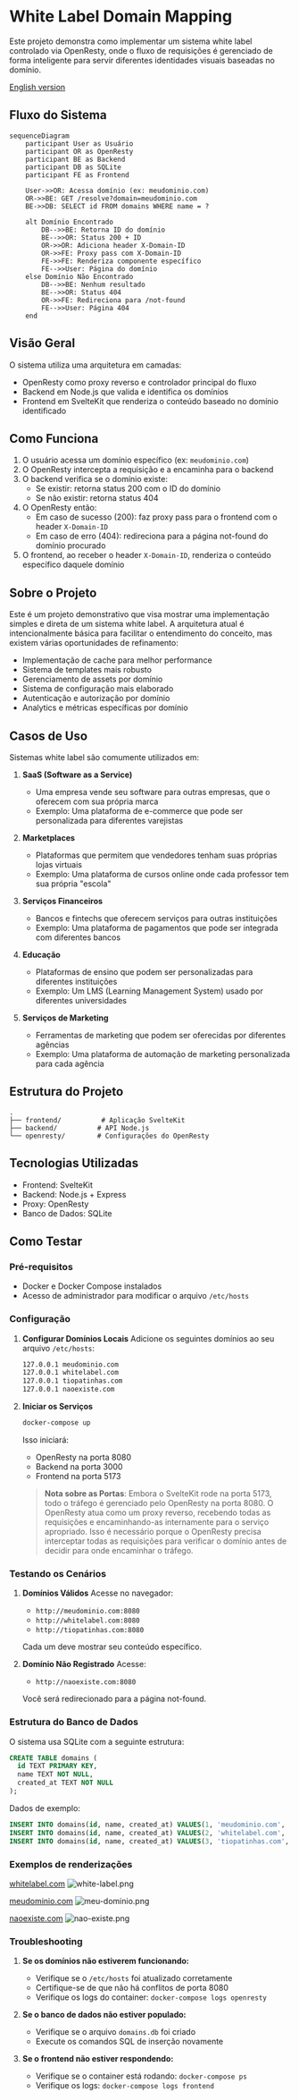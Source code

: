 # White Label Domain Mapping

Este projeto demonstra como implementar um sistema white label controlado via OpenResty, onde o fluxo de requisições é gerenciado de forma inteligente para servir diferentes identidades visuais baseadas no domínio.

[English version](./README-US.md)

## Fluxo do Sistema

```mermaid
sequenceDiagram
    participant User as Usuário
    participant OR as OpenResty
    participant BE as Backend
    participant DB as SQLite
    participant FE as Frontend

    User->>OR: Acessa domínio (ex: meudominio.com)
    OR->>BE: GET /resolve?domain=meudominio.com
    BE->>DB: SELECT id FROM domains WHERE name = ?
    
    alt Domínio Encontrado
        DB-->>BE: Retorna ID do domínio
        BE-->>OR: Status 200 + ID
        OR->>OR: Adiciona header X-Domain-ID
        OR->>FE: Proxy pass com X-Domain-ID
        FE->>FE: Renderiza componente específico
        FE-->>User: Página do domínio
    else Domínio Não Encontrado
        DB-->>BE: Nenhum resultado
        BE-->>OR: Status 404
        OR->>FE: Redireciona para /not-found
        FE-->>User: Página 404
    end
```

## Visão Geral

O sistema utiliza uma arquitetura em camadas:
- OpenResty como proxy reverso e controlador principal do fluxo
- Backend em Node.js que valida e identifica os domínios
- Frontend em SvelteKit que renderiza o conteúdo baseado no domínio identificado

## Como Funciona

1. O usuário acessa um domínio específico (ex: `meudominio.com`)
2. O OpenResty intercepta a requisição e a encaminha para o backend
3. O backend verifica se o domínio existe:
   - Se existir: retorna status 200 com o ID do domínio
   - Se não existir: retorna status 404
4. O OpenResty então:
   - Em caso de sucesso (200): faz proxy pass para o frontend com o header `X-Domain-ID`
   - Em caso de erro (404): redireciona para a página not-found do domínio procurado
5. O frontend, ao receber o header `X-Domain-ID`, renderiza o conteúdo específico daquele domínio

## Sobre o Projeto

Este é um projeto demonstrativo que visa mostrar uma implementação simples e direta de um sistema white label. A arquitetura atual é intencionalmente básica para facilitar o entendimento do conceito, mas existem várias oportunidades de refinamento:

- Implementação de cache para melhor performance
- Sistema de templates mais robusto
- Gerenciamento de assets por domínio
- Sistema de configuração mais elaborado
- Autenticação e autorização por domínio
- Analytics e métricas específicas por domínio

## Casos de Uso

Sistemas white label são comumente utilizados em:

1. **SaaS (Software as a Service)**
   - Uma empresa vende seu software para outras empresas, que o oferecem com sua própria marca
   - Exemplo: Uma plataforma de e-commerce que pode ser personalizada para diferentes varejistas

2. **Marketplaces**
   - Plataformas que permitem que vendedores tenham suas próprias lojas virtuais
   - Exemplo: Uma plataforma de cursos online onde cada professor tem sua própria "escola"

3. **Serviços Financeiros**
   - Bancos e fintechs que oferecem serviços para outras instituições
   - Exemplo: Uma plataforma de pagamentos que pode ser integrada com diferentes bancos

4. **Educação**
   - Plataformas de ensino que podem ser personalizadas para diferentes instituições
   - Exemplo: Um LMS (Learning Management System) usado por diferentes universidades

5. **Serviços de Marketing**
   - Ferramentas de marketing que podem ser oferecidas por diferentes agências
   - Exemplo: Uma plataforma de automação de marketing personalizada para cada agência

## Estrutura do Projeto

```
.
├── frontend/          # Aplicação SvelteKit
├── backend/          # API Node.js
└── openresty/        # Configurações do OpenResty
```

## Tecnologias Utilizadas

- Frontend: SvelteKit
- Backend: Node.js + Express
- Proxy: OpenResty
- Banco de Dados: SQLite

## Como Testar

### Pré-requisitos
- Docker e Docker Compose instalados
- Acesso de administrador para modificar o arquivo `/etc/hosts`

### Configuração

1. **Configurar Domínios Locais**
   Adicione os seguintes domínios ao seu arquivo `/etc/hosts`:
   ```bash
   127.0.0.1 meudominio.com
   127.0.0.1 whitelabel.com
   127.0.0.1 tiopatinhas.com
   127.0.0.1 naoexiste.com
   ```

2. **Iniciar os Serviços**
   ```bash
   docker-compose up
   ```
   Isso iniciará:
   - OpenResty na porta 8080
   - Backend na porta 3000
   - Frontend na porta 5173

   > **Nota sobre as Portas**: Embora o SvelteKit rode na porta 5173, todo o tráfego é gerenciado pelo OpenResty na porta 8080. O OpenResty atua como um proxy reverso, recebendo todas as requisições e encaminhando-as internamente para o serviço apropriado. Isso é necessário porque o OpenResty precisa interceptar todas as requisições para verificar o domínio antes de decidir para onde encaminhar o tráfego.

### Testando os Cenários

1. **Domínios Válidos**
   Acesse no navegador:
   - `http://meudominio.com:8080`
   - `http://whitelabel.com:8080`
   - `http://tiopatinhas.com:8080`
   
   Cada um deve mostrar seu conteúdo específico.

2. **Domínio Não Registrado**
   Acesse:
   - `http://naoexiste.com:8080`
   
   Você será redirecionado para a página not-found.

### Estrutura do Banco de Dados

O sistema usa SQLite com a seguinte estrutura:
```sql
CREATE TABLE domains (
  id TEXT PRIMARY KEY,
  name TEXT NOT NULL,
  created_at TEXT NOT NULL
);
```

Dados de exemplo:
```sql
INSERT INTO domains(id, name, created_at) VALUES(1, 'meudominio.com', '2021-01-01');
INSERT INTO domains(id, name, created_at) VALUES(2, 'whitelabel.com', '2021-01-01');
INSERT INTO domains(id, name, created_at) VALUES(3, 'tiopatinhas.com', '2021-01-01');
```

### Exemplos de renderizações

[whitelabel.com](http://whitelabel.com:8080)
![white-label.png](./docs/images/white-label.png)


[meudominio.com](http://meudominio.com:8080)
![meu-dominio.png](./docs/images/meu-dominio.png)

[naoexiste.com](http://naoexiste.com:8080)
![nao-existe.png](./docs/images/nao-existe.png)

### Troubleshooting

1. **Se os domínios não estiverem funcionando:**
   - Verifique se o `/etc/hosts` foi atualizado corretamente
   - Certifique-se de que não há conflitos de porta 8080
   - Verifique os logs do container: `docker-compose logs openresty`

2. **Se o banco de dados não estiver populado:**
   - Verifique se o arquivo `domains.db` foi criado
   - Execute os comandos SQL de inserção novamente

3. **Se o frontend não estiver respondendo:**
   - Verifique se o container está rodando: `docker-compose ps`
   - Verifique os logs: `docker-compose logs frontend`

